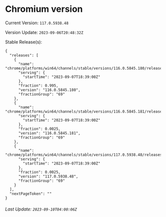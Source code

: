 # Chromium version

Current Version: `117.0.5938.48`

Version Update: `2023-09-06T20:48:32Z`

Stable Release(s):
```
{
  "releases": [
    {
      "name": "chrome/platforms/win64/channels/stable/versions/116.0.5845.180/releases/1694111940",
      "serving": {
        "startTime": "2023-09-07T18:39:00Z"
      },
      "fraction": 0.995,
      "version": "116.0.5845.180",
      "fractionGroup": "69"
    },
    {
      "name": "chrome/platforms/win64/channels/stable/versions/116.0.5845.181/releases/1694111940",
      "serving": {
        "startTime": "2023-09-07T18:39:00Z"
      },
      "fraction": 0.0025,
      "version": "116.0.5845.181",
      "fractionGroup": "69"
    },
    {
      "name": "chrome/platforms/win64/channels/stable/versions/117.0.5938.48/releases/1694111940",
      "serving": {
        "startTime": "2023-09-07T18:39:00Z"
      },
      "fraction": 0.0025,
      "version": "117.0.5938.48",
      "fractionGroup": "69"
    }
  ],
  "nextPageToken": ""
}
```

###### Last Update: `2023-09-10T04:00:06Z`
        